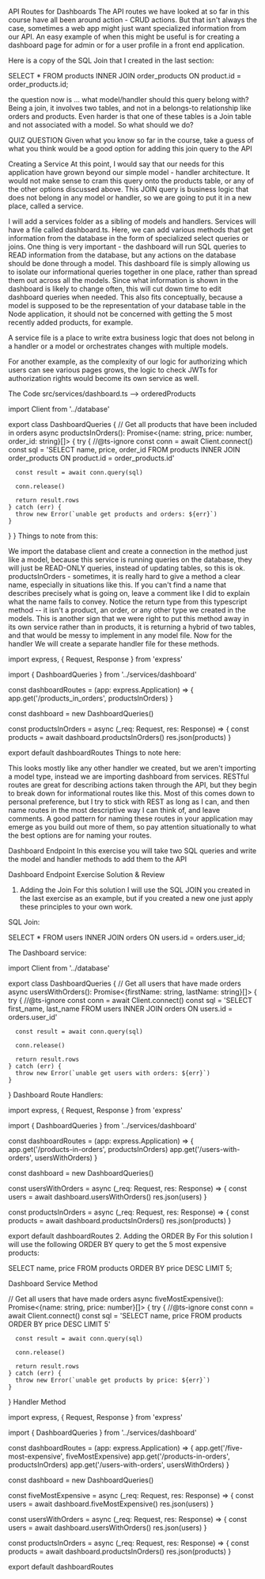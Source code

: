 API Routes for Dashboards
The API routes we have looked at so far in this course have all been around action - CRUD actions. But that isn't always the case, sometimes a web app might just want specialized information from our API. An easy example of when this might be useful is for creating a dashboard page for admin or for a user profile in a front end application.

Here is a copy of the SQL Join that I created in the last section:

SELECT * FROM products INNER JOIN order_products ON product.id = order_products.id;

the question now is ... what model/handler should this query belong with? Being a join, it involves two tables, and not in a belongs-to relationship like orders and products. Even harder is that one of these tables is a Join table and not associated with a model. So what should we do?

QUIZ QUESTION
Given what you know so far in the course, take a guess of what you think would be a good option for adding this join query to the API





Creating a Service
At this point, I would say that our needs for this application have grown beyond our simple model - handler architecture. It would not make sense to cram this query onto the products table, or any of the other options discussed above. This JOIN query is business logic that does not belong in any model or handler, so we are going to put it in a new place, called a service.

I will add a services folder as a sibling of models and handlers. Services will have a file called dashboard.ts. Here, we can add various methods that get information from the database in the form of specialized select queries or joins. One thing is very important - the dashboard will run SQL queries to READ information from the database, but any actions on the database should be done through a model. This dashboard file is simply allowing us to isolate our informational queries together in one place, rather than spread them out across all the models. Since what information is shown in the dashboard is likely to change often, this will cut down time to edit dashboard queries when needed. This also fits conceptually, because a model is supposed to be the representation of your database table in the Node application, it should not be concerned with getting the 5 most recently added products, for example.

A service file is a place to write extra business logic that does not belong in a handler or a model or orchestrates changes with multiple models.

For another example, as the complexity of our logic for authorizing which users can see various pages grows, the logic to check JWTs for authorization rights would become its own service as well.

The Code
src/services/dashboard.ts --> orderedProducts

import Client from '../database'

export class DashboardQueries {
  // Get all products that have been included in orders
  async productsInOrders(): Promise<{name: string, price: number, order_id: string}[]> {
    try {
      //@ts-ignore
      const conn = await Client.connect()
      const sql = 'SELECT name, price, order_id FROM products INNER JOIN order_products ON product.id = order_products.id'

      const result = await conn.query(sql)

      conn.release()

      return result.rows
    } catch (err) {
      throw new Error(`unable get products and orders: ${err}`)
    } 
  }
}
Things to note from this:

We import the database client and create a connection in the method just like a model, because this service is running queries on the database, they will just be READ-ONLY queries, instead of updating tables, so this is ok.
productsInOrders - sometimes, it is really hard to give a method a clear name, especially in situations like this. If you can't find a name that describes precisely what is going on, leave a comment like I did to explain what the name fails to convey.
Notice the return type from this typescript method -- it isn't a product, an order, or any other type we created in the models. This is another sign that we were right to put this method away in its own service rather than in products, it is returning a hybrid of two tables, and that would be messy to implement in any model file.
Now for the handler
We will create a separate handler file for these methods.

import express, { Request, Response } from 'express'

import { DashboardQueries } from '../services/dashboard'

const dashboardRoutes = (app: express.Application) => {
    app.get('/products_in_orders', productsInOrders)
}

const dashboard = new DashboardQueries()

const productsInOrders = async (_req: Request, res: Response) => {
  const products = await dashboard.productsInOrders()
  res.json(products)
}

export default dashboardRoutes
Things to note here:

This looks mostly like any other handler we created, but we aren't importing a model type, instead we are importing dashboard from services.
RESTful routes are great for describing actions taken through the API, but they begin to break down for informational routes like this. Most of this comes down to personal preference, but I try to stick with REST as long as I can, and then name routes in the most descriptive way I can think of, and leave comments. A good pattern for naming these routes in your application may emerge as you build out more of them, so pay attention situationally to what the best options are for naming your routes.



Dashboard Endpoint
In this exercise you will take two SQL queries and write the model and handler methods to add them to the API



Dashboard Endpoint Exercise Solution & Review
1. Adding the Join
For this solution I will use the SQL JOIN you created in the last exercise as an example, but if you created a new one just apply these principles to your own work.

SQL Join:

SELECT * FROM users INNER JOIN orders ON users.id = orders.user_id;

The Dashboard service:

import Client from '../database'

export class DashboardQueries {
  // Get all users that have made orders
  async usersWithOrders(): Promise<{firstName: string, lastName: string}[]> {
    try {
      //@ts-ignore
      const conn = await Client.connect()
      const sql = 'SELECT first_name, last_name FROM users INNER JOIN orders ON users.id = orders.user_id'

      const result = await conn.query(sql)

      conn.release()

      return result.rows
    } catch (err) {
      throw new Error(`unable get users with orders: ${err}`)
    } 
  }
Dashboard Route Handlers:

import express, { Request, Response } from 'express'

import { DashboardQueries } from '../services/dashboard'

const dashboardRoutes = (app: express.Application) => {
    app.get('/products-in-orders', productsInOrders)
    app.get('/users-with-orders', usersWithOrders)
}

const dashboard = new DashboardQueries()

const usersWithOrders = async (_req: Request, res: Response) => {
  const users = await dashboard.usersWithOrders()
  res.json(users)
}

const productsInOrders = async (_req: Request, res: Response) => {
  const products = await dashboard.productsInOrders()
  res.json(products)
}

export default dashboardRoutes
2. Adding the ORDER By
For this solution I will use the following ORDER BY query to get the 5 most expensive products:

SELECT name, price FROM products ORDER BY price DESC LIMIT 5;

Dashboard Service Method

  // Get all users that have made orders
  async fiveMostExpensive(): Promise<{name: string, price: number}[]> {
    try {
      //@ts-ignore
      const conn = await Client.connect()
      const sql = 'SELECT name, price FROM products ORDER BY price DESC LIMIT 5'

      const result = await conn.query(sql)

      conn.release()

      return result.rows
    } catch (err) {
      throw new Error(`unable get products by price: ${err}`)
    } 
  }
Handler Method

import express, { Request, Response } from 'express'

import { DashboardQueries } from '../services/dashboard'

const dashboardRoutes = (app: express.Application) => {
    app.get('/five-most-expensive', fiveMostExpensive)
    app.get('/products-in-orders', productsInOrders)
    app.get('/users-with-orders', usersWithOrders)
}

const dashboard = new DashboardQueries()

const fiveMostExpensive = async (_req: Request, res: Response) => {
  const users = await dashboard.fiveMostExpensive()
  res.json(users)
}

const usersWithOrders = async (_req: Request, res: Response) => {
  const users = await dashboard.usersWithOrders()
  res.json(users)
}

const productsInOrders = async (_req: Request, res: Response) => {
  const products = await dashboard.productsInOrders()
  res.json(products)
}

export default dashboardRoutes

